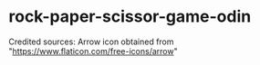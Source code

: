 # rock-paper-scissor-game-odin


Credited sources:
Arrow icon obtained from "https://www.flaticon.com/free-icons/arrow"